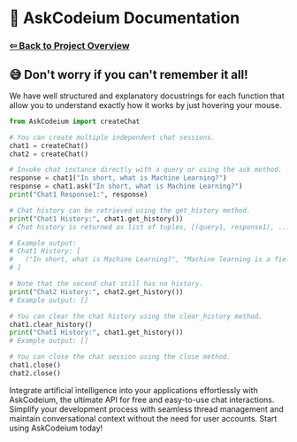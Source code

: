 # 📑 AskCodeium Documentation

### [⇦ Back to Project Overview](../README.md)

## 😅 Don't worry if you can't remember it all!

We have well structured and explanatory docustrings for each function
that allow you to understand exactly how it works by just hovering your mouse.

```py
from AskCodeium import createChat

# You can create multiple independent chat sessions.
chat1 = createChat()
chat2 = createChat()

# Invoke chat instance directly with a query or using the ask method.
response = chat1("In short, what is Machine Learning?")
response = chat1.ask("In short, what is Machine Learning?")
print("Chat1 Response1:", response)

# Chat history can be retrieved using the get_history method.
print("Chat1 History:", chat1.get_history())
# Chat history is returned as list of tuples, [(query1, response1), ...].

# Example output:
# Chat1 History: [
#   ("In short, what is Machine Learning?", "Machine learning is a field of study that gives computers the ability to learn without explicit programming.")
# ]

# Note that the second chat still has no history.
print("Chat2 History:", chat2.get_history())
# Example output: []

# You can clear the chat history using the clear_history method.
chat1.clear_history()
print("Chat1 History:", chat1.get_history())
# Example output: []

# You can close the chat session using the close method.
chat1.close()
chat2.close()
```

Integrate artificial intelligence into your applications effortlessly with AskCodeium, the ultimate API for free and easy-to-use chat interactions. Simplify your development process with seamless thread management and maintain conversational context without the need for user accounts. Start using AskCodeium today!
